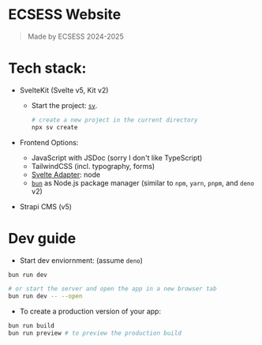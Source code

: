 # ECSESS Website
> Made by ECSESS 2024-2025

# Tech stack:
- SvelteKit (Svelte v5, Kit v2)
  - Start the project: [`sv`](https://github.com/sveltejs/cli).
    ```bash
    # create a new project in the current directory
    npx sv create
    ```
- Frontend Options:
  - JavaScript with JSDoc (sorry I don't like TypeScript)
  - TailwindCSS (incl. typography, forms)
  - [Svelte Adapter](https://svelte.dev/docs/kit/adapters): node
  - [`bun`](https://bun.sh) as Node.js package manager (similar to `npm`, `yarn`, `pnpm`, and `deno` v2)

- Strapi CMS (v5)
# Dev guide
- Start dev enviornment: (assume `deno`)
```bash
bun run dev

# or start the server and open the app in a new browser tab
bun run dev -- --open
```
- To create a production version of your app:
```bash
bun run build
bun run preview # to preview the production build
```